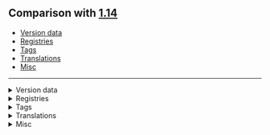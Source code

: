 ## Comparison with [1.14](https://github.com/PixiGeko/Minecraft-generated-data/tree/1.14)

- [Version data](#version-data)
- [Registries](#registries)
- [Tags](#tags)
- [Translations](#translations)
- [Misc](#misc)

<hr/>
<details><summary>Version data</summary>
<table><tr><th></th><th align="left">1.14</th><th>1.14.1 Pre-Release 1</th></tr><tr><td>World version</td><td><code>1952</code></td><td><code>1955</code></td></tr><tr><td>Protocol version</td><td><code>477</code></td><td><code>478</code></td></tr></table>
</details>
<details><summary>Registries</summary>
<details>
<summary>
memory_module_type.txt
</summary>

```diff
+ minecraft:cant_reach_walk_target_since
```

</details>
</details>
<details><summary>Tags</summary>
<details>
<summary>
universal_tags/memory_module_type.json
</summary>

```diff
+ minecraft:cant_reach_walk_target_since
```

</details>
</details>
<details><summary>Translations</summary>
<details>
<summary>
Keys
</summary>

```diff
+ debug.pause.help: F3 + Esc = Pause without pause menu (if pausing is possible)
+ menu.paused: Game paused
```

</details>
</details>
<details><summary>Misc</summary>
<details>
<summary>
splashes
</summary>

```diff
- 
+ Awesome game design right there!
```

</details>
</details>